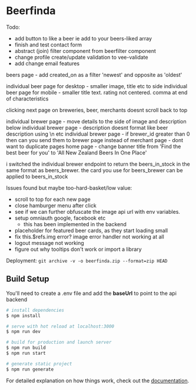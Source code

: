 # Beerfinda

Todo:

- add button to like a beer ie add to your beers-liked array
- finish and test contact form
- abstract (join) filter component from beerfilter component
- change profile create/update validation to vee-validate
- add change email features

beers page - add created_on as a filter 'newest' and opposite as 'oldest'

individual beer page for desktop - smaller image, title etc to side
individual beer page for mobile - smaller title text. rating not centered. comma at end of characteristics

clicking next page on breweries, beer, merchants doesnt scroll back to top

individual brewer page - move details to the side of image and description below
individual brewer page - description doesnt format like beer description using \n etc
individual brewer page - if brewer_id greater than 0 then can you send them to brewer page instead of merchant page - dont want to duplicate pages
home page - change banner title from 'Find the best beer for you' to 'All New Zealand Beers In One Place'

i switched the individual brewer endpoint to return the beers_in_stock in the same format as beers_brewer. the card you use for beers_brewer can be applied to beers_in_stock

Issues found but maybe too-hard-basket/low value:

- scroll to top for each new page
- close hamburger menu after click
- see if we can further obfuscate the image api url with env variables.
- setup omniauth google, facebook etc
  - this has been implemented in the backend
- placeholder for featured beer cards, as they start loading small
- fix this.$refs.img error? image error handler not working at all
- logout message not working
- figure out why tooltips don't work or import a library

Deployment:
`git archive -v -o beerfinda.zip --format=zip HEAD`

## Build Setup

You'll need to create a .env file and add the **baseUrl** to point to the api backend

```bash
# install dependencies
$ npm install

# serve with hot reload at localhost:3000
$ npm run dev

# build for production and launch server
$ npm run build
$ npm run start

# generate static project
$ npm run generate
```

For detailed explanation on how things work, check out the [documentation](https://nuxtjs.org).

